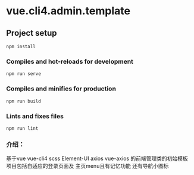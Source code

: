 # vue.cli4.admin.template

## Project setup
```
npm install
```

### Compiles and hot-reloads for development
```
npm run serve
```

### Compiles and minifies for production
```
npm run build
```

### Lints and fixes files
```
npm run lint
```

### 介绍：
基于vue vue-cli4 scss Element-UI axios vue-axios 的前端管理类的初始模板
项目包括自适应的登录页面及 主页menu且有记忆功能 还有导航小图标
